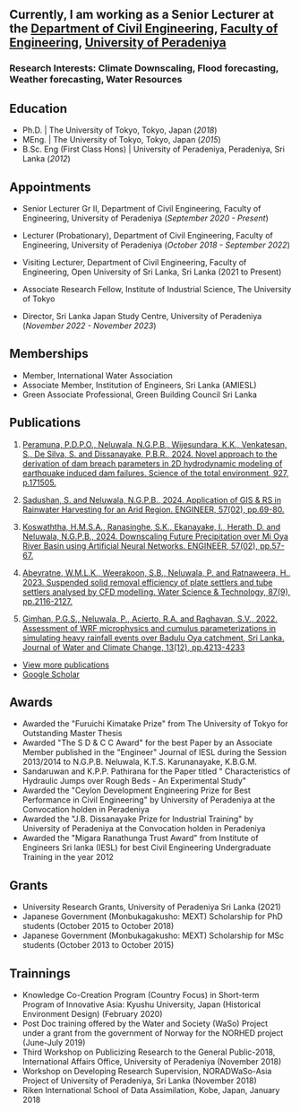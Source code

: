 ## Currently, I am working as a Senior Lecturer at the [Department of Civil Engineering](https://eng.pdn.ac.lk/civil/), [Faculty of Engineering](https://eng.pdn.ac.lk/), [University of Peradeniya](https://www.pdn.ac.lk/)

### Research Interests: Climate Downscaling, Flood forecasting, Weather forecasting, Water Resources

## Education
- Ph.D.   | The University of Tokyo, Tokyo, Japan (_2018_)
- MEng.   | The University of Tokyo, Tokyo, Japan (_2015_)
- B.Sc. Eng (First Class Hons)  | University of Peradeniya, Peradeniya, Sri Lanka (_2012_)

## Appointments 
 - Senior Lecturer Gr II, Department of Civil Engineering, Faculty of Engineering, University of Peradeniya (_September 2020 - Present_)

 - Lecturer (Probationary), Department of Civil Engineering, Faculty of Engineering, University of Peradeniya (_October 2018 - September 2022_)

 - Visiting Lecturer, Department of Civil Engineering, Faculty of Engineering, Open University of Sri Lanka, Sri Lanka (2021 to Present)

 - Associate Research Fellow, Institute of Industrial Science, The University of Tokyo

 - Director, Sri Lanka Japan Study Centre, University of Peradeniya (_November 2022 - November 2023_)

## Memberships
- Member, International Water Association
- Associate Member, Institution of Engineers, Sri Lanka (AMIESL)
- Green Associate Professional, Green Building Council Sri Lanka

## Publications
1. [Peramuna, P.D.P.O., Neluwala, N.G.P.B., Wijesundara, K.K., Venkatesan, S., De Silva, S. and Dissanayake, P.B.R., 2024. Novel approach to the derivation of dam breach parameters in 2D hydrodynamic modeling of earthquake induced dam failures. Science of the total environment, 927, p.171505.](https://doi.org/10.1016/j.scitotenv.2024.171505)

2. [Sadushan, S. and Neluwala, N.G.P.B., 2024. Application of GIS & RS in Rainwater Harvesting for an Arid Region. ENGINEER, 57(02), pp.69-80.](https://doi.org/10.4038/engineer.v57i2.7650)

3. [Koswaththa, H.M.S.A., Ranasinghe, S.K., Ekanayake, I., Herath, D. and Neluwala, N.G.P.B., 2024. Downscaling Future Precipitation over Mi Oya River Basin using Artificial Neural Networks. ENGINEER, 57(02), pp.57-67.](https://doi.org/10.4038/engineer.v57i2.7649)

4. [Abeyratne, W.M.L.K., Weerakoon, S.B., Neluwala, P. and Ratnaweera, H., 2023. Suspended solid removal efficiency of plate settlers and tube settlers analysed by CFD modelling. Water Science & Technology, 87(9), pp.2116-2127.](https://doi.org/10.2166/wst.2023.107)

5. [Gimhan, P.G.S., Neluwala, P., Acierto, R.A. and Raghavan, S.V., 2022. Assessment of WRF microphysics and cumulus parameterizations in simulating heavy rainfall events over Badulu Oya catchment, Sri Lanka. Journal of Water and Climate Change, 13(12), pp.4213-4233](https://doi.org/10.2166/wcc.2022.371)

- [View more publications](./publications.html)
- [Google Scholar](https://scholar.google.com/citations?user=1WywyewAAAAJ&hl)

## Awards
- Awarded the "Furuichi Kimatake Prize" from The University of Tokyo for Outstanding Master Thesis
- Awarded "The S D & C C Award" for the best Paper by an Associate Member published in the "Engineer" Journal of IESL during the Session 2013/2014 to N.G.P.B. Neluwala, K.T.S. Karunanayake, K.B.G.M. 
- Sandaruwan and K.P.P. Pathirana for the Paper titled " Characteristics of Hydraulic Jumps over Rough Beds - An Experimental Study"
- Awarded the "Ceylon Development Engineering Prize for Best Performance in Civil Engineering" by University of Peradeniya at the Convocation holden in Peradeniya
- Awarded the "J.B. Dissanayake Prize for Industrial Training" by University of Peradeniya at the Convocation holden in Peradeniya
- Awarded the "Migara Ranathunga Trust Award" from Institute of Engineers Sri lanka (IESL) for best Civil Engineering Undergraduate Training in the year 2012

## Grants
- University Research Grants, University of Peradeniya Sri Lanka (2021)
- Japanese Government (Monbukagakusho: MEXT) Scholarship for PhD students (October 2015 to October 2018)
- Japanese Government (Monbukagakusho: MEXT) Scholarship for MSc students (October 2013 to October 2015)

## Trainnings

-	Knowledge Co-Creation Program (Country Focus) in Short-term Program of Innovative Asia: Kyushu University, Japan (Historical Environment Design) (February 2020)
- Post Doc training offered by the Water and Society (WaSo) Project under a grant from the government of Norway for the NORHED project (June-July 2019)
-	Third Workshop on Publicizing Research to the General Public-2018, International Affairs Office, University of Peradeniya (November 2018)
-	Workshop on Developing Research Supervision, NORADWaSo-Asia Project of University of Peradeniya, Sri Lanka (November 2018)
- Riken International School of Data Assimilation, Kobe, Japan, January 2018




